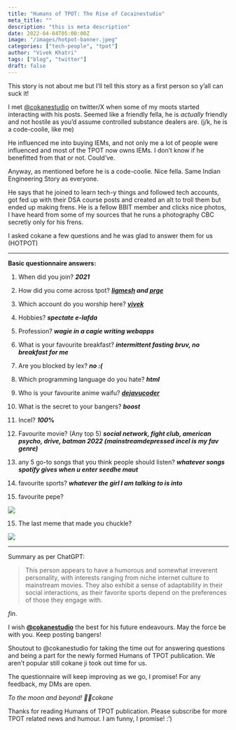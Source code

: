 ```yaml
---
title: "Humans of TPOT: The Rise of Cocainestudio"
meta_title: ""
description: "this is meta description"
date: 2022-04-04T05:00:00Z
image: "/images/hotpot-banner.jpeg"
categories: ["tech-people", "tpot"]
author: "Vivek Khatri"
tags: ["blog", "twitter"]
draft: false
---
```

This story is not about me but I’ll tell this story as a first person so y’all can suck it!

I met [@cokanestudio](https://x.com/cokanestudio?s=20) on twitter/X when some of my moots started interacting with his posts. Seemed like a friendly fella, he is _actually_ friendly and not hostile as you’d assume controlled substance dealers are. (j/k, he is a code-coolie, like me)

He influenced me into buying IEMs, and not only me a lot of people were influenced and most of the TPOT now owns IEMs. I don’t know if he benefitted from that or not. Could’ve.

Anyway, as mentioned before he is a code-coolie. Nice fella. Same Indian Engineering Story as everyone.

He says that he joined to learn tech-y things and followed tech accounts, got fed up with their DSA course posts and created an alt to troll them but ended up making frens. He is a fellow BBIT member and clicks nice photos, I have heard from some of my sources that he runs a photography CBC secretly only for his frens.

I asked cokane a few questions and he was glad to answer them for us (HOTPOT)

* * *

**Basic questionnaire answers:**

1.  When did you join? _**2021**_
    
2.  How did you come across tpot? _**[ligmesh](https://x.com/ligmesh?s=20) and [prge](https://x.com/shguke?s=20)**_
    
3.  Which account do you worship here? _**[vivek](https://twitter.com/peculiarvivek)**_
    
4.  Hobbies? _**spectate e-lafda**_
    
5.  Profession? _**wagie in a cagie writing webapps**_
    
6.  What is your favourite breakfast? _**intermittent fasting bruv, no breakfast for me**_
    
7.  Are you blocked by lex? _**no :(**_
    
8.  Which programming language do you hate? _**html**_
    
9.  Who is your favourite anime waifu? _**[dejavucoder](https://x.com/dejavucoder?s=20)**_
    
10.  What is the secret to your bangers? _**boost**_
    
11.  Incel? _**100**_**%**
    
12.  Favourite movie? (Any top 5) _**social network, fight club, american psycho, drive, batman 2022 (mainstreamdepressed incel is my fav genre)**_
    
13.  any 5 go-to songs that you think people should listen? _**whatever songs spotify gives when u enter seedhe maut**_
    
14.  favourite sports? _**whatever the girl I am talking to is into**_
    
15.  favourite pepe?
    

[![](https://substack-post-media.s3.amazonaws.com/public/images/73cd3c21-c7e7-4c7f-9c4c-8cf9126a6a29_680x673.jpeg)](https://substackcdn.com/image/fetch/f_auto,q_auto:good,fl_progressive:steep/https%3A%2F%2Fsubstack-post-media.s3.amazonaws.com%2Fpublic%2Fimages%2F73cd3c21-c7e7-4c7f-9c4c-8cf9126a6a29_680x673.jpeg)

15.  The last meme that made you chuckle?
    

[![](https://substack-post-media.s3.amazonaws.com/public/images/84653812-cc73-4f80-9f9d-d364fec14dad_544x190.jpeg)](https://substackcdn.com/image/fetch/f_auto,q_auto:good,fl_progressive:steep/https%3A%2F%2Fsubstack-post-media.s3.amazonaws.com%2Fpublic%2Fimages%2F84653812-cc73-4f80-9f9d-d364fec14dad_544x190.jpeg)

* * *

Summary as per ChatGPT:

> This person appears to have a humorous and somewhat irreverent personality, with interests ranging from niche internet culture to mainstream movies. They also exhibit a sense of adaptability in their social interactions, as their favorite sports depend on the preferences of those they engage with.

_fin._

I wish **[@cokanestudio](https://x.com/cokanestudio?s=20)** the best for his future endeavours. May the force be with you. Keep posting bangers!

Shoutout to @cokanestudio for taking the time out for answering questions and being a part for the newly formed Humans of TPOT publication. We aren’t popular still cokane ji took out time for us.

The questionnaire will keep improving as we go, I promise! For any feedback, my DMs are open.

_To the moon and beyond! 🚀🚀cokane_

Thanks for reading Humans of TPOT publication. Please subscribe for more TPOT related news and humour. I am funny, I promise! :’)